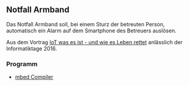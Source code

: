 ## Notfall Armband 

Das Notfall Armband soll, bei einem Sturz der betreuten Person, automatisch ein Alarm auf dem Smartphone des Betreuers auslösen.

Aus dem Vortrag [IoT was es ist - und wie es Leben rettet](https://github.com/mc-b/IoTKit/blob/master/Talks/2016-06-03-IoTLebenRetten/Informatiktage_IoTLebenRetten.pdf) anlässlich der Informatiktage 2016.

### Programm

* [mbed Compiler](https://developer.mbed.org/compiler/#import:/teams/smdiotkit2ch/code/FXOS8700QV2Alarm/)